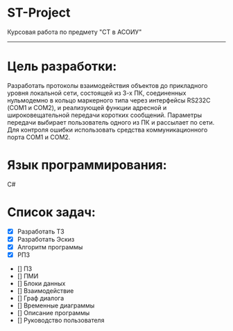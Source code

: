 # ST-Project
Курсовая работа по предмету "СТ в АСОИУ" 
_______________________________________
# Цель pазpаботки:
Разработать протоколы взаимодействия объектов до прикладного уровня локальной сети, состоящей из 3-х ПК, соединенных нульмодемно в  кольцо маркерного типа через интерфейсы RS232C (СОМ1 и СОМ2), и реализующей функции адресной и широковещательной передачи коротких сообщений. Параметры передачи выбирает пользователь одного из ПК и рассылает по сети. Для контроля ошибки использовать средства коммуникационного порта COM1 и COM2.

# Язык программирования:
С#

# Список задач:  
- [X] Разработать ТЗ  
- [X] Разработать Эскиз  
- [X] Алгоритм программы     
- [X] РПЗ   
- [] ПЗ  
- [] ПМИ  
- [] Блоки данных  
- [] Взаимодействие  
- [] Граф диалога  
- [] Временные диаграммы  
- [] Описание программы  
- [] Руководство пользователя  
